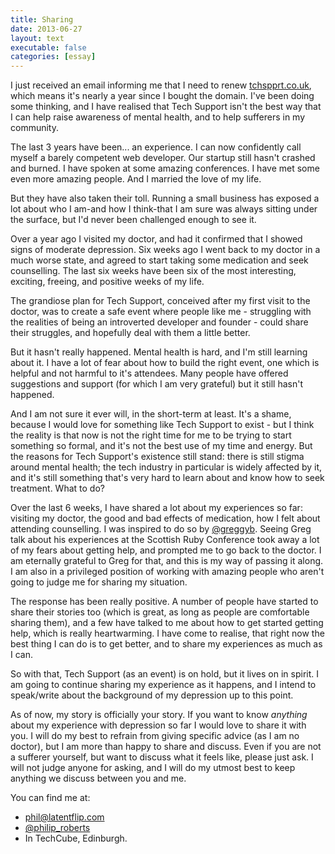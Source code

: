 ```yaml
---
title: Sharing
date: 2013-06-27
layout: text
executable: false
categories: [essay]
---
```


I just received an email informing me that I need to renew [tchspprt.co.uk](http://tchspprt.co.uk), which means it's nearly a year since I bought the domain. I've been doing some thinking, and I have realised that Tech Support isn't the best way that I can help raise awareness of mental health, and to help sufferers in my community.

The last 3 years have been... an experience. I can now confidently call myself a barely competent web developer. Our startup still hasn't crashed and burned. I have spoken at some amazing conferences. I have met some even more amazing people. And I married the love of my life. 

But they have also taken their toll. Running a small business has exposed a lot about who I am-and how I think-that I am sure was always sitting under the surface, but I'd never been challenged enough to see it. 

Over a year ago I visited my doctor, and had it confirmed that I showed signs of moderate depression. Six weeks ago I went back to my doctor in a much worse state, and agreed to start taking some medication and seek counselling. The last six weeks have been six of the most interesting, exciting, freeing, and positive weeks of my life.

The grandiose plan for Tech Support, conceived after my first visit to the doctor, was to create a safe event where people like me - struggling with the realities of being an introverted developer and founder - could share their struggles, and hopefully deal with them a little better. 

But it hasn't really happened. Mental health is hard, and I'm still learning about it. I have a lot of fear about how to build the right event, one which is helpful and not harmful to it's attendees. Many people have offered suggestions and support (for which I am very grateful) but it still hasn't happened. 

And I am not sure it ever will, in the short-term at least. It's a shame, because I would love for something like Tech Support to exist - but I think the reality is that now is not the right time for me to be trying to start something so formal, and it's not the best use of my time and energy. But the reasons for Tech Support's existence still stand: there is still stigma around mental health; the tech industry in particular is widely affected by it, and it's still something that's very hard to learn about and know how to seek treatment. What to do?

Over the last 6 weeks, I have shared a lot about my experiences so far: visiting my doctor, the good and bad effects of medication, how I felt about attending counselling. I was inspired to do so by [@greggyb](http://twitter.com/greggyb). Seeing Greg talk about his experiences at the Scottish Ruby Conference took away a lot of my fears about getting help, and prompted me to go back to the doctor. I am eternally grateful to Greg for that, and this is my way of passing it along. I am also in a privileged position of working with amazing people who aren't going to judge me for sharing my situation.

The response has been really positive. A number of people have started to share their stories too (which is great, as long as people are comfortable sharing them), and a few have talked to me about how to get started getting help, which is really heartwarming. I have come to realise, that right now the best thing I can do is to get better, and to share my experiences as much as I can. 

So with that, Tech Support (as an event) is on hold, but it lives on in spirit. I am going to continue sharing my experience as it happens, and I intend to speak/write about the background of my depression up to this point. 

As of now, my story is officially your story. If you want to know _anything_ about my experience with depression so far I would love to share it with you. I will do my best to refrain from giving specific advice (as I am no doctor), but I am more than happy to share and discuss. Even if you are not a sufferer yourself, but want to discuss what it feels like, please just ask. I will not judge anyone for asking, and I will do my utmost best to keep anything we discuss between you and me.

You can find me at:

* [phil@latentflip.com](mailto:phil@latentflip.com)
* [@philip_roberts](http://twitter.com/philip_roberts)
* In TechCube, Edinburgh.


